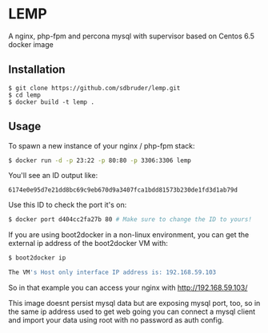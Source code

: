 # LEMP

A nginx, php-fpm and percona mysql with supervisor based on Centos 6.5 docker image 

## Installation

```
$ git clone https://github.com/sdbruder/lemp.git
$ cd lemp
$ docker build -t lemp .
```

## Usage

To spawn a new instance of your nginx / php-fpm stack:

```bash
$ docker run -d -p 23:22 -p 80:80 -p 3306:3306 lemp
```

You'll see an ID output like:
```
6174e0e95d7e21dd8bc69c9eb670d9a3407fca1bdd81573b230de1fd3d1ab79d
```

Use this ID to check the port it's on:
```bash
$ docker port d404cc2fa27b 80 # Make sure to change the ID to yours!
```

If you are using boot2docker in a non-linux environment, you can get the external ip address of the boot2docker VM with:
```bash
$ boot2docker ip

The VM's Host only interface IP address is: 192.168.59.103

```
So in that example you can access your nginx with http://192.168.59.103/

This image doesnt persist mysql data but are exposing mysql port, too, so in the same ip address used to get web going you can connect a mysql client and import your data using root with no password as auth config.

